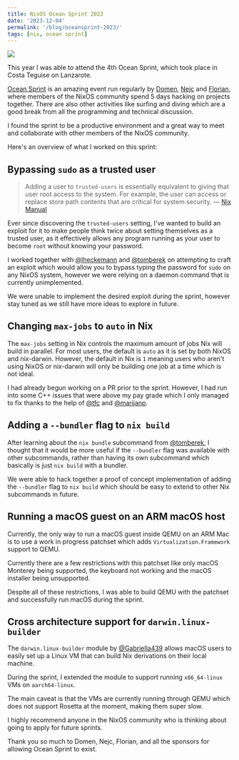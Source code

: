 ```yaml
---
title: NixOS Ocean Sprint 2023
date: '2023-12-04'
permalink: '/blog/oceansprint-2023/'
tags: [nix, ocean sprint]
---
```


![](/images/oceansprint-2023.jpg)

This year I was able to attend the 4th Ocean Sprint, which took place in Costa Teguise on Lanzarote.

[Ocean Sprint](https://oceansprint.org/) is an amazing event run regularly by [Domen](https://github.com/domenkozar), [Nejc](https://github.com/zupo) and [Florian](https://github.com/chaoflow), where members of the NixOS community spend 5 days hacking on projects together. There are also other activities like surfing and diving which are a good break from all the programming and technical discussion.

I found the sprint to be a productive environment and a great way to meet and collaborate with other members of the NixOS community.

Here's an overview of what I worked on this sprint:

## Bypassing `sudo` as a trusted user

> Adding a user to `trusted-users` is essentially equivalent to giving that user root access to the system. For example, the user can access or replace store path contents that are critical for system security.
> — [Nix Manual](https://nixos.org/manual/nix/stable/command-ref/conf-file.html#conf-trusted-users)

Ever since discovering the `trusted-users` setting, I've wanted to build an exploit for it to make people think twice about setting themselves as a trusted user, as it effectively allows any program running as your user to become `root` without knowing your password.

I worked together with [@lheckemann](https://github.com/lheckemann) and [@tomberek](https://github.com/tomberek) on attempting to craft an exploit which would allow you to bypass typing the password for `sudo` on any NixOS system, however we were relying on a daemon command that is currently unimplemented.

We were unable to implement the desired exploit during the sprint, however stay tuned as we still have more ideas to explore in future.

## Changing `max-jobs` to `auto` in Nix

The `max-jobs` setting in Nix controls the maximum amount of jobs Nix will build in parallel. For most users, the default is `auto` as it is set by both NixOS and nix-darwin. However, the default in Nix is `1` meaning users who aren't using NixOS or nix-darwin will only be building one job at a time which is not ideal.

I had already begun working on a PR prior to the sprint. However, I had run into some C++ issues that were above my pay grade which I only managed to fix thanks to the help of [@tfc](https://github.com/tfc) and [@marijanp](https://github.com/marijanp).

## Adding a `--bundler` flag to `nix build`

After learning about the `nix bundle` subcommand from [@tomberek](https://github.com/tomberek), I thought that it would be more useful if the `--bundler` flag was available with other subcommands, rather than having its own subcommand which basically is just `nix build` with a bundler.

We were able to hack together a proof of concept implementation of adding the `--bundler` flag to `nix build` which should be easy to extend to other Nix subcommands in future.

## Running a macOS guest on an ARM macOS host

Currently, the only way to run a macOS guest inside QEMU on an ARM Mac is to use a work in progress patchset which adds `Virtualization.Framework` support to QEMU.

Currently there are a few restrictions with this patchset like only macOS Monterey being supported, the keyboard not working and the macOS installer being unsupported.

Despite all of these restrictions, I was able to build QEMU with the patchset and successfully run macOS during the sprint.

## Cross architecture support for `darwin.linux-builder`

The `darwin.linux-builder` module by [@Gabriella439](https://github.com/Gabriella439) allows macOS users to easily set up a Linux VM that can build Nix derivations on their local machine.

During the sprint, I extended the module to support running `x86_64-linux` VMs on `aarch64-linux`.

The main caveat is that the VMs are currently running through QEMU which does not support Rosetta at the moment, making them super slow.

I highly recommend anyone in the NixOS community who is thinking about going to apply for future sprints.

Thank you so much to Domen, Nejc, Florian, and all the sponsors for allowing Ocean Sprint to exist.
